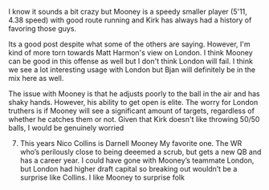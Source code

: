 I know it sounds a bit crazy but Mooney is a speedy smaller player (5'11, 4.38 speed) with good route running and Kirk has always had a history of favoring those guys.

Its a good post despite what some of the others are saying. However, I'm kind of more torn towards Matt Harmon's view on London. I think Mooney can be good in this offense as well but I don't think London will fail. I think we see a lot interesting usage with London but Bjan will definitely be in the mix here as well. 

The issue with Mooney is that he adjusts poorly to the ball in the air and has shaky hands. However, his ability to get open is elite. The worry for London truthers is if Mooney will see a significant amount of targets, regardless of whether he catches them or not. Given that Kirk doesn't like throwing 50/50 balls, I would be genuinely worried

7. This years Nico Collins is Darnell Mooney
My favorite one. The WR who’s perilously close to being deeemed a scrub, but gets a new QB and has a career year. I could have gone with Mooney’s teammate London, but London had higher draft capital so breaking out wouldn’t be a surprise like Collins. I like Mooney to surprise folk 